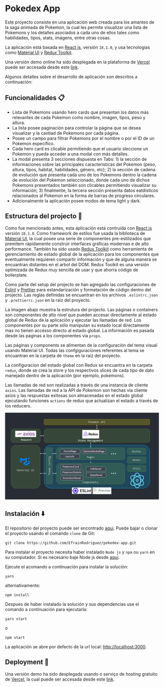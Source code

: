# Pokedex App

Este proyecto consiste en una aplicación web creada para los amantes de la saga animada de Pokemon, la cual les permite visualizar una lista de Pokemons y los detalles asociados a cada uno de ellos tales como habilidades, tipos, stats, imágens, entre otras cosas.

La aplicación está basada en [React js](https://reactjs.org/), versión `18.1.0`, y usa tecnologias como [Material UI](https://mui.com/) y [Redux Toolkit](https://redux-toolkit.js.org/).

Una versión demo online ha sido desplegada en la plataforma de [Vercel](https://vercel.com/) puede ser accesada desde este [link](https://pokedex-app-drab.vercel.app/).

Algunos detalles sobre el desarrollo de aplicación son descritos a continuación:

## Funcionalidades :clipboard:

- Lista de Pokemons usando hero cards que presentan los datos más relevantes de cada Pokemon como nombre, imagen, tipos, peso y altura.
- La lista posee paginación para controlar la página que se desea visualizar y la cantiad de Pokemons por cada página.
- Posee un campo para filtrar Pokemons por el nombre o por el ID de un Pokemon específico.
- Cada hero card es clicable permitiendo que el usuario sleccione un Pokemon y pueda acceder a una modal con más detalles.
- La modal presenta 3 secciones dispuesta en Tabs: 1) la sección de informaciones sobre las principales caracteristicas del Pokemon (peso, altura, tipos, habitat, habilidades, género, etc); 2) la sección de cadena de evolución que presenta cada uno de los Pokemons dentro la cadena de evolución del Pokemon seleccionado, donde cada uno de dichos Pokemons presentados también son clicables permitiendo visualizar su información; 3) finalmente, la tercera sección presenta datos eatdisticos relacionados al Pokemon en la forma de barras de progreso circulares.
- Adicionalmente la aplicación posee modos de tema light y dark.

## Estructura del projecto :hammer:

Como fue mencionado antes, esta aplicación está contruida con [React js](https://reactjs.org/) versión `18.1.0`. Como framework de estilos fue usada la biblioteca de [Material UI](https://mui.com/), la cual posee una serie de componentes pre-estilizados que premitem rápidamente construir interfaces gráficas modernas e de alto performance. También ha sido usado [Redux Toolkit](https://redux-toolkit.js.org/) como herramienta de gerenciamiento de estado global de la aplicación para los componentes que eventualmente requieren compartir información y que de alguna manera se encuantran distantes en el arbol del DOM. Redux Toolkit es una versión optimizada de Redux muy sencilla de usar y que ahorra código de boilerplate.

Como parte del setup del projecto se han agregado las configuraciones de [Eslint](https://eslint.org/) y [Prettier](https://prettier.io/) para estandarización y formatación de código dentro del projecto. Las reglas definidas se encuantran en los archivos `.eslintrc.json` y `.prettierrc.json` en la raiz del proyecto.

La imagen abajo muestra la estrutura del projecto. Las páginas o containers son componentes de alto nivel que pueden accesar directamente al estado global de Redux de la aplicación y ejecutar las llamadas de red. Los componentes por su parte sólo manipulan su estado local directamente mas no tienen accesso directo al estado global. La información es pasada desde las paginas a los componentes via `props`.

Las páginas y components se alimentan de la configuración del tema visual usando Material UI. Todas las confgiguraciones referentes al tema se encuantran en la carpeta de `theme` en la raiz del proyecto.

La configuracion del estado global con Redux se encuantra en la carpeta `redux`, donde se crea la store y los respectivos slices de cada tipo de dato manejado dentro de la aplicación (por ejemplo, pokemons).

Las llamadas de red son realizadas a través de una instancia de cliente `axios`. Las llamadas de red a la API de Pokemon son hechas via cliente axios y las respuestas exitosas son almacenadas en el estado global ejecutando funciones `actions` de redux que actualizan el estado a través de los reducers.

![Arq](https://github.com/EfrainRodriguez/pokedex-app/blob/master/public/arq.png?raw=true)

## Instalación :arrow_down:

El repositorio del proyecto puede ser encontrado [aqui](https://github.com/EfrainRodriguez/pokedex-app). Puede bajar o clonar el proyecto usando el comando `clone` de Git:

```console
git clone https://github.com/EfrainRodriguez/pokedex-app.git
```

Para instalar el proyecto necesita haber instalado `Node js` y `npm` ou `yarn` en su computador. Si es necesário baje Node js desde [aqui](https://nodejs.org/en/).

Ejecute el acomando a continuación para instalar la solución:

```console
yarn
```

alternativamente:

```console
npm install
```
Despues de haber instalado la solución y sus dependencias use el comando a continuación para ejecutarla:

```console
yarn start
```

o

```console
npm start
```

La aplicación se abre por defecto de la url local: [http://localhost:3000](http://localhost:3000).

## Deployment :rocket:

Una versión demo ha sido desplegada usando o serviço de hosting gratuito de [Vercel](https://vercel.com/), la cual puede ser accesada desde este [link](https://pokedex-app-drab.vercel.app/).